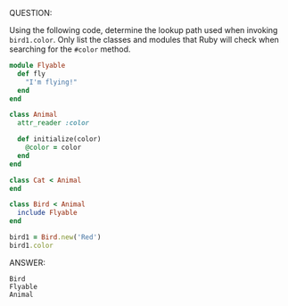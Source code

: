 QUESTION:

Using the following code, determine the lookup path used
when invoking `bird1.color`. Only list the classes and modules
that Ruby will check when searching for the `#color` method.
```ruby
module Flyable
  def fly
    "I'm flying!"
  end
end

class Animal
  attr_reader :color

  def initialize(color)
    @color = color
  end
end

class Cat < Animal
end

class Bird < Animal
  include Flyable
end

bird1 = Bird.new('Red')
bird1.color
```

ANSWER:
```
Bird
Flyable
Animal
```
